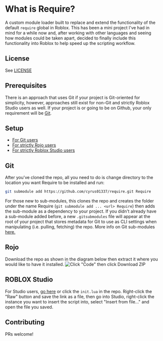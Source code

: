 # What is Require?
A custom module loader built to replace and extend the functionality of the default `require` global in Roblox. This has been a mini project I've had in mind for a while now and, after working with other languages and seeing how modules could be taken apart, decided to finally include this functionality into Roblox to help speed up the scripting workflow.


## License
See [LICENSE](https://github.com/cyrus01337/require/blob/main/LICENSE)


## Prerequisites
There is an approach that uses Git if your project is Git-oriented for simplicity, however, approaches still exist for non-Git and strictly Roblox Studio users as well. If your project is or going to be on Github, your only requirement will be [Git](https://git-scm.com/).


## Setup
- [For Git users](https://github.com/cyrus01337/require#Git)
- [For strictly Rojo users](https://github.com/cyrus01337/require#Rojo)
- [For strictly Roblox Studio users](https://github.com/cyrus01337/require#ROBLOX-Studio)


## Git
After you've cloned the repo, all you need to do is change directory to the location you want Require to be installed and run:
```sh
git submodule add https://github.com/cyrus01337/require.git Require
```

For those new to sub-modules, this clones the repo and creates the folder under the name Require (`git submodule add ... <url> Require`) then adds the sub-module as a dependency to your project. If you didn't already have a sub-module added before, a new `.gitsubmodules` file will appear at the root of your project that stores metadata for Git to use as CLI settings when manipulating (i.e. pulling, fetching) the repo. More info on Git sub-modules [here.](https://git-scm.com/book/en/v2/Git-Tools-Submodules)


## Rojo
Download the repo as shown in the diagram below then extract it where you would like to have it installed.
![Click "Code" then click Download ZIP](https://i.imgur.com/CoMPFJb.png)


## ROBLOX Studio
For Studio users, [go here](https://github.com/cyrus01337/require/blob/main/init.lua) or click the `init.lua` in the repo. Right-click the "Raw" button and save the link as a file, then go into Studio, right-click the instance you want to insert the script into, select "Insert from file..." and open the file you saved.


## Contributing
PRs welcome!
